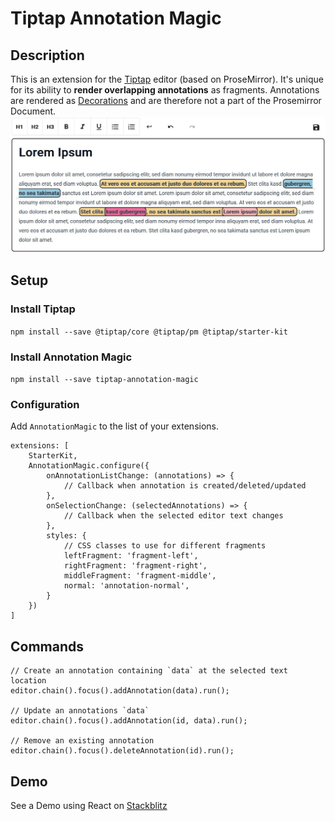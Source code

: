 # Tiptap Annotation Magic
## Description

This is an extension for the [Tiptap](https://github.com/ueberdosis/tiptap) editor (based on ProseMirror). It's unique
for its ability to **render overlapping annotations** as fragments. Annotations are rendered as [Decorations](https://prosemirror.net/docs/ref/#view.Decorations)
and are therefore not a part of the Prosemirror Document.
![Example](./assets/demo.jpg)

## Setup

### Install Tiptap

`npm install --save @tiptap/core @tiptap/pm @tiptap/starter-kit`

### Install Annotation Magic

`npm install --save tiptap-annotation-magic`

### Configuration

Add `AnnotationMagic` to the list of your extensions.

```{ts}
extensions: [
    StarterKit,
    AnnotationMagic.configure({
        onAnnotationListChange: (annotations) => {
            // Callback when annotation is created/deleted/updated
        },
        onSelectionChange: (selectedAnnotations) => {
            // Callback when the selected editor text changes
        },
        styles: {
            // CSS classes to use for different fragments
            leftFragment: 'fragment-left',
            rightFragment: 'fragment-right',
            middleFragment: 'fragment-middle',
            normal: 'annotation-normal',
        }
    })
]
```

## Commands

```{ts}
// Create an annotation containing `data` at the selected text location
editor.chain().focus().addAnnotation(data).run();

// Update an annotations `data`
editor.chain().focus().addAnnotation(id, data).run();

// Remove an existing annotation
editor.chain().focus().deleteAnnotation(id).run();
```

## Demo

See a Demo using React on [Stackblitz](https://stackblitz.com/edit/stackblitz-starters-4gxggz?file=src%2FTiptap.tsx)